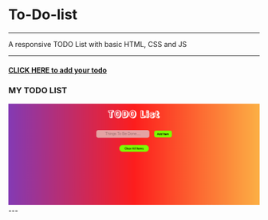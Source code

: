 # To-Do-list
<hr>
A responsive TODO List with basic HTML, CSS and JS
<hr>

 #### [CLICK HERE to add your todo](https://todolistsayahnneeta.netlify.app/)

### MY TODO LIST
<img src = "ss.png" alt= "no image">
---
